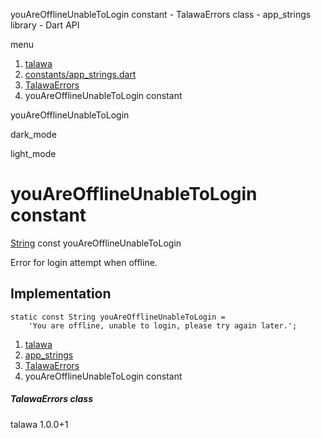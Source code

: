




youAreOfflineUnableToLogin constant - TalawaErrors class - app\_strings library - Dart API







menu

1. [talawa](../../index.html)
2. [constants/app\_strings.dart](../../file-___home_harshil_Desktop_open-source_palisadoes_talawa_lib_constants_app_strings/)
3. [TalawaErrors](../../file-___home_harshil_Desktop_open-source_palisadoes_talawa_lib_constants_app_strings/TalawaErrors-class.html)
4. youAreOfflineUnableToLogin constant

youAreOfflineUnableToLogin


dark\_mode

light\_mode




# youAreOfflineUnableToLogin constant


[String](https://api.flutter.dev/flutter/dart-core/String-class.html)
const youAreOfflineUnableToLogin

Error for login attempt when offline.


## Implementation

```
static const String youAreOfflineUnableToLogin =
    'You are offline, unable to login, please try again later.';
```

 


1. [talawa](../../index.html)
2. [app\_strings](../../file-___home_harshil_Desktop_open-source_palisadoes_talawa_lib_constants_app_strings/)
3. [TalawaErrors](../../file-___home_harshil_Desktop_open-source_palisadoes_talawa_lib_constants_app_strings/TalawaErrors-class.html)
4. youAreOfflineUnableToLogin constant

##### TalawaErrors class





talawa
1.0.0+1






